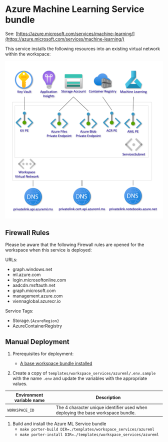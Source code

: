 # Azure Machine Learning Service bundle

See: [https://azure.microsoft.com/services/machine-learning/](https://azure.microsoft.com/services/machine-learning/)

This service installs the following resources into an existing virtual network within the workspace:

![Azure Machine Learning Service](images/aml_service.png)

## Firewall Rules

Please be aware that the following Firewall rules are opened for the workspace when this service is deployed:

URLs:

- graph.windows.net
- ml.azure.com
- login.microsoftonline.com
- aadcdn.msftauth.net
- graph.microsoft.com
- management.azure.com
- viennaglobal.azurecr.io

Service Tags:

- Storage.`{AzureRegion}`
- AzureContainerRegistry

## Manual Deployment

1. Prerequisites for deployment:
    - [A base workspace bundle installed](../../../templates/workspaces/base)

1. Create a copy of `templates/workspace_services/azureml/.env.sample` with the name `.env` and update the variables with the appropriate values.

| Environment variable name | Description |
| ------------------------- | ----------- |
| `WORKSPACE_ID` | The 4 character unique identifier used when deploying the base workspace bundle. |

1. Build and install the Azure ML Service bundle
    - `make porter-build DIR=./templates/workspace_services/azureml`
    - `make porter-install DIR=./templates/workspace_services/azureml`
